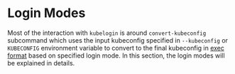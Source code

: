 # Login Modes

Most of the interaction with `kubelogin` is around `convert-kubeconfig` subcommand which uses the input kubeconfig specified in `--kubeconfig` or `KUBECONFIG` environment variable to convert to the final kubeconfig in [exec format](./concepts/exec-plugin.md) based on specified login mode.
In this section, the login modes will be explained in details.
